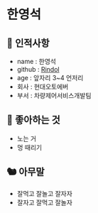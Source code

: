 # 한영석

## 🥸 인적사항

- name : 한영석
- github : [Rindol](https://github.com/rindol)
- age : 앞자리 3~4 언저리
- 회사 : 현대오토에버
- 부서 : 차량제어서비스개발팀

## 🥕 좋아하는 것
- 노는 거
- 멍 때리기

## 🐿 아무말
- 잘먹고 잘놀고 잘자자
- 잘자고 잘먹고 잘놀자

